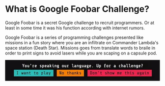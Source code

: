 # What is Google Foobar Challenge?

Google Foobar is a secret Google challenge to recruit programmers. Or at least in some time it was his function according with internet rumors.

Google Foobar is a series of programming challenges presented like missions in a fun story where you are an infiltrate on Commander Lambda's space station (Death Star). Missions goes from translate words to braile in order to print signs to avoid lasers while you are scaping on a capsule pod.

<p align="center">
  <img src="./img/play.jpg" />
</p>

